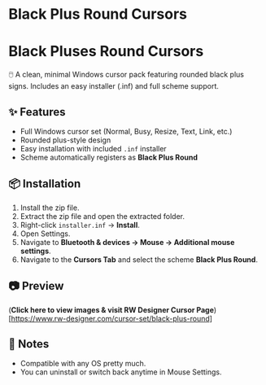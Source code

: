 # Black Plus Round Cursors

# Black Pluses Round Cursors

🖱️ A clean, minimal Windows cursor pack featuring rounded black plus signs. Includes an easy installer (.inf) and full scheme support.

## ✨ Features
- Full Windows cursor set (Normal, Busy, Resize, Text, Link, etc.)
- Rounded plus-style design
- Easy installation with included `.inf` installer
- Scheme automatically registers as **Black Plus Round**

## 📦 Installation
1. Install the zip file.
2. Extract the zip file and open the extracted folder.
3. Right-click `installer.inf` → **Install**.
4. Open Settings.
5. Navigate to **Bluetooth & devices → Mouse → Additional mouse settings**.
6. Navigate to the **Cursors Tab** and select the scheme **Black Plus Round**.

## 📷 Preview
(**Click here to view images & visit RW Designer Cursor Page**)[https://www.rw-designer.com/cursor-set/black-plus-round]

## 📝 Notes
- Compatible with any OS pretty much.
- You can uninstall or switch back anytime in Mouse Settings.
